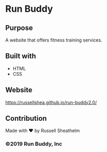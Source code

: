 # Run Buddy

## Purpose

A website that offers fitness training services.

## Built with

- HTML
- CSS

## Website

https://russellshea.github.io/run-buddy2.0/

## Contribution

Made with ❤️ by Russell Sheathelm

### ©️2019 Run Buddy, Inc 
